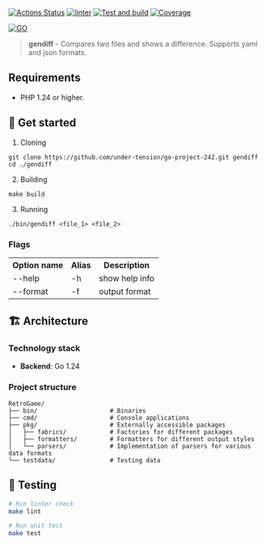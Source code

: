 [![Actions Status](https://github.com/under-tension/go-project-244/actions/workflows/hexlet-check.yml/badge.svg)](https://github.com/under-tension/go-project-244/actions) [![linter](https://github.com/under-tension/go-project-244/actions/workflows/linter.yml/badge.svg)](https://github.com/under-tension/go-project-244/actions/workflows/linter.yml) [![Test and build](https://github.com/under-tension/go-project-244/actions/workflows/test-and-build.yml/badge.svg)](https://github.com/under-tension/go-project-244/actions/workflows/test-and-build.yml) [![Coverage](https://sonarcloud.io/api/project_badges/measure?project=under-tension_go-project-244&metric=coverage)](https://sonarcloud.io/summary/new_code?id=under-tension_go-project-244)

[![GO](https://img.shields.io/badge/go-1.24+-%2300ADD8.svg?style=for-the-badge&logo=go&logoColor=white)](https://go.dev)

> **gendiff** - Compares two files and shows a difference. Supports yaml and json formats.

## Requirements

- PHP 1.24 or higher.

## 🚀 Get started

1. Cloning
```
git clone https://github.com/under-tension/go-project-242.git gendiff
cd ./gendiff
```

2. Building
```
make build
```

3. Running
```
./bin/gendiff <file_1> <file_2>
```

### Flags

<table>
    <tr>
        <th>Option name</th>
        <th>Alias</th>
        <th>Description</th>
    </tr>
    <tr>
        <td>--help</td>
        <td>-h</td>
        <td>show help info</td>
    </tr>
    <tr>
        <td>--format</td>
        <td>-f</td>
        <td>output format</td>
    </tr>
</table>

## 🏗️ Architecture

### Technology stack
- **Backend**: Go 1.24

### Project structure
```
RetroGame/
├── bin/                    # Binaries
├── cmd/                    # Console applications
├── pkg/                    # Externally accessible packages
│   ├── fabrics/            # Factories for different packages
│   ├── formatters/         # Formatters for different output styles
│   └── parsers/            # Implementation of parsers for various data formats
└── testdata/               # Testing data
```

## 🧪 Testing

```bash
# Run linter check
make lint

# Run unit test
make test
```